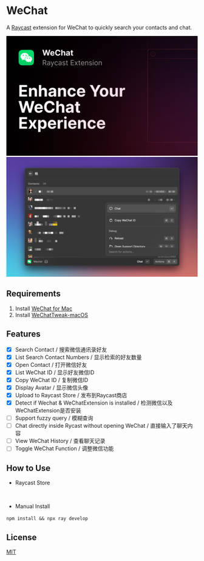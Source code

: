 # WeChat

A [Raycast](https://www.raycast.com) extension for WeChat to quickly search your contacts and chat.

![WeChat](./assets/cover.png)
![WeChat Showcase](./metadata/showcase.png)

## Requirements

1. Install [WeChat for Mac](https://www.wechat.com) 
2. Install [WeChatTweak-macOS](https://github.com/Sunnyyoung/WeChatTweak-macOS) 

## Features

- [x] Search Contact / 搜索微信通讯录好友
- [x] List Search Contact Numbers / 显示检索的好友数量
- [x] Open Contact / 打开微信好友
- [x] List WeChat ID / 显示好友微信ID
- [x] Copy WeChat ID / 复制微信ID
- [x] Display Avatar / 显示微信头像
- [x] Upload to Raycast Store / 发布到Raycast商店
- [x] Detect if Wechat & WeChatExtension is installed / 检测微信以及WeChatExtension是否安装
- [ ] Support fuzzy query / 模糊查询
- [ ] Chat directly inside Rycast without opening WeChat / 直接输入了聊天内容
- [ ] View WeChat History / 查看聊天记录
- [ ] Toggle WeChat Function / 调整微信功能

## How to Use

- Raycast Store
<p align="center">
<a href="https://www.raycast.com/raffeyang/wechat"><img src="https://www.raycast.com/raffeyang/wechat/install_button@2x.png" height="64" style="height: 64px;" alt=""></a>
</p>

- Manual Install

`npm install && npx ray develop`

## License

[MIT](LICENSE)
